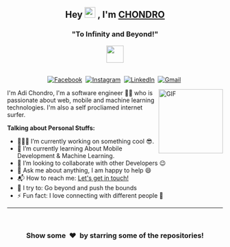 <h2 align="center">Hey <img src="https://media.giphy.com/media/hvRJCLFzcasrR4ia7z/giphy.gif" width="25px"> , I'm <a href="https://adichondro.github.io/">CHONDRO</a></h2>
<p>
  <h3 align="center"><b>"To Infinity and Beyond!"</b></h3>
</p>
<div align="center">
<img align="center" src="https://media.giphy.com/media/SvRxmoLTkkDkrt5G8N/giphy.gif" width="40" height="40" />
</div>

<p align="center">
<br>
<a href="https://www.facebook.com/adichondro"><img src="https://img.shields.io/badge/facebook-%231877F2.svg?&style=for-the-badge&logo=facebook&logoColor=white" alt="Facebook" /></a>&nbsp;
<a href="https://www.instagram.com/chondroa/"><img src="https://img.shields.io/badge/instagram-%23E4405F.svg?&style=for-the-badge&logo=instagram&logoColor=white" alt="Instagram" /></a>&nbsp;
<a href="https://www.linkedin.com/in/adichondro/"><img src="https://img.shields.io/badge/linkedin-%230077B5.svg?&style=for-the-badge&logo=linkedin&logoColor=white" alt="LinkedIn" /></a>&nbsp;
<a href="mailto:gladichondro@gmail.com?subject=Hola%20Chondro"><img src="https://img.shields.io/badge/gmail-%23D14836.svg?&style=for-the-badge&logo=gmail&logoColor=white" alt="Gmail"/></a>&nbsp;
</p>

<img align="right" height="150rem" alt="GIF" src="https://media4.giphy.com/media/RbDKaczqWovIugyJmW/200w.webp?cid=ecf05e47yrznhyd4w1cnwbe3hlilpmls3c0mrsymhdzmzp5z&rid=200w.webp" />

I'm Adi Chondro, I'm a software engineer 👨‍💻 who is passionate about web, mobile and machine learning technologies. I'm also a self procliamed internet surfer.

**Talking about Personal Stuffs:** 
- 👨🏽‍💻  I’m currently working on something cool 😎.
- 🌱  I’m currently learning About Mobile Development & Machine Learning. 
- 👯 I’m looking to collaborate with other Developers :wink:
- 💬 Ask me about anything, I am happy to help :smile:
- 📬 How to reach me: [Let's get in touch!][linkedin]
- 🧗 I try to: Go beyond and push the bounds
- ⚡ Fun fact: I love connecting with different people :raised_hands:

***

 <br>

<div align="center">
<h3 align="center">Show some &nbsp;❤️&nbsp; by starring some of the repositories!</h3>
</div>

[linkedin]: https://www.linkedin.com/in/adichondro/
<!--
**adichondro/adichondro** is a ✨ _special_ ✨ repository because its `README.md` (this file) appears on your GitHub profile.

Here are some ideas to get you started:

- 🔭 I’m currently working on ...
- 🌱 I’m currently learning ...
- 👯 I’m looking to collaborate on ...
- 🤔 I’m looking for help with ...
- 💬 Ask me about ...
- 📫 How to reach me: ...
- 😄 Pronouns: ...
- ⚡ Fun fact: ...
-->
